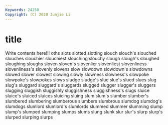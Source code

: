 ```yaml
---
Keywords: 24250
Copyright: (C) 2020 Junjie Li
---
```


# title

Write contents here!!!
oths 
slots 
slotted 
slotting 
slouch
slouch's 
slouched 
slouches 
slouchier 
slouchiest 
slouching 
slouchy 
slough 
slough's 
sloughed
sloughing 
sloughs 
sloven 
sloven's 
slovenlier 
slovenliest 
slovenliness 
slovenliness's 
slovenly 
slovens
slow 
slowdown 
slowdown's 
slowdowns 
slowed 
slower 
slowest 
slowing 
slowly 
slowness
slowness's 
slowpoke 
slowpoke's 
slowpokes 
slows 
sludge 
sludge's 
slue 
slue's 
slued
slues 
slug 
slug's 
sluggard 
sluggard's 
sluggards 
slugged 
slugger 
slugger's 
sluggers
slugging 
sluggish 
sluggishly 
sluggishness 
sluggishness's 
slugs 
sluice 
sluice's 
sluiced 
sluices
sluicing 
sluing 
slum 
slum's 
slumber 
slumber's 
slumbered 
slumbering 
slumberous 
slumbers
slumbrous 
slumdog 
slumdog's 
slumdogs 
slumlord 
slumlord's 
slumlords 
slummed 
slummer 
slumming
slump 
slump's 
slumped 
slumping 
slumps 
slums 
slung 
slunk 
slur 
slur's
slurp 
slurp's 
slurped 
slurping 
slurps 
